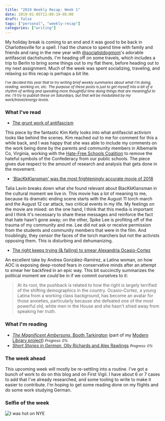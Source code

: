 ```yaml
---
title: "2019 Weekly Recap: Week 1"
date: 2019-01-05T11:09:19-05:00
draft: false
tags: ["personal", "weekly-recap"]
categories: ["writing"]
---
```


My holiday break is coming to an end and it was good to be back in Charlottesville for a spell. I had the chance to spend time with family and friends and rang in the new year with [@socialistdogmom](https://twitter.com/socialistdogmom)'s adorable antifascist dachshunds. I'm heading off on some travels, which includes a trip to Berlin to bring some things out to my flat there, before heading out to my next assignment. Much of the week was spent socializing, traveling, and relaxing so this recap is perhaps a bit lite.

<!--more-->

<small><em>I've decided this year that to try writing brief weekly summaries about what I'm doing, reading, working on, etc. The purpose of these posts is just to get myself into a bit of a rhythm of writing and spending more thoughtful time doing things that are meaningful to me. I'll try to publish these on Saturdays, but that will be modulated by my work/travel/energy levels.</em></small>

### What I've read

- [The grunt work of antifascism](https://briarpatchmagazine.com/articles/view/the-grunt-work-of-antifascism)

This piece by the fantastic Kim Kelly looks into what antifascist activism looks like behind the scenes. Kim reached out to me for comment for this a while back, and I was happy that she was able to include my comments on the work being done by the parents and community members in Albemarle Co, Virginia, working with the [Hate-Free Schools Coalition](https://www.facebook.com/pages/category/Community/Hate-Free-Schools-Coalition-of-Albemarle-County-491986071217483/) to remove the hateful symbols of the Confederacy from our public schools. The piece gives due respect to the amount of research and analysis that gets done in the movement.

- ['BlacKkKlansman' was the most frighteningly accurate movie of 2018](https://www.huffingtonpost.com/entry/opinion-blackkklansman-spike-lee-oscars-trump-charlottesville_us_5c252e7ae4b08aaf7a8ea97d?ncid=engmodushpmg00000004)

Talia Lavin breaks down what she found relevant about BlacKkKlansman in the cultural moment we live in. This movie has a lot of meaning to me, because its dramatic ending scene starts with the August 11 torch march and the August 12 car attack, two critical events in my life. My feelings on the movie are mixed: on the one hand, I think that this media is important and I think it's necessary to share these messages and reinforce the fact that hate hasn't gone away; on the other, Spike Lee is profiting off of the trauma of my community and me. Lee did not ask or receive permission from the students and community members that were in the film. And troublingly, they censor the faces of the torch marchers but not the activists opposing them. This is disturbing and dehumanizing.

- [The right keeps trying (& failing) to smear Alexandria Ocasio-Cortez](https://www.refinery29.com/en-us/2019/01/220816/alexandria-ocasio-cortez-dancing-video-college)

An excellent take by Andrea González-Ramírez, a Latina woman, on how AOC is exposing deep-rooted fears in conservative minds after an attempt to smear her backfired in an epic way. This bit succinctly summarizes the political moment we _could_ be in if we commit ourselves to it:

> At its root, the pushback is related to how the right is largely terrified of the shifting demographics in the country. Ocasio-Cortez, a young Latina from a working class background, has become an avatar for those anxieties, particularly because she defeated one of the most powerful old, white men in the House and she hasn't shied away from speaking her truth.

### What I'm reading

- [_The Magnificent Ambersons_, Booth Tarkington](https://www.amazon.com/Magnificent-Ambersons-Booth-Tarkington/dp/1482708329/ref=sr_1_1?s=books&ie=UTF8&qid=1546705856&sr=1-1&keywords=the+magnificent+ambersons&refinements=p_n_feature_browse-bin%3A2656022011) (part of my [Modern Library project](/post/the-modern-library-project/)) <small>_Progress: 0%_</small>
- [_Short Stories in German_, Olly Richards and Alex Rawlings](https://www.amazon.com/Short-Stories-German-Beginners-Yourself/dp/1473683378/ref=sr_1_3?ie=UTF8&qid=1546705815&sr=8-3&keywords=short+stories+in+german) <small>_Progress: 0%_</small>

### The week ahead

This upcoming week will mostly be re-settling into a routine. I've got a bunch of work to do on this blog and on First Vigil. I have about 6 or 7 cases to add that I've already researched, and some tooling to write to make it easier to contribute. I'm hoping to get some reading done on my flights and do some work studying German.

### Selfie of the week

![I was hot on NYE](/img/selfies-2019/selfie-week01.jpg)